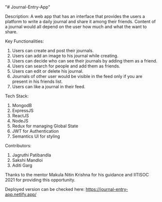 "# Journal-Entry-App" 

Description:
A web app that has an interface that provides the users a platform to write a daily journal and share it among their friends. Content of a journal would all depend on the user how much and what the want to share.

Key Functionalities:
1. Users can create and post their journals. 
2. Users can add an image to his journal while creating. 
3. Users can decide who can see their journals by adding them as a friend.
4. Users can search for people and add them as friends.
5. Users can edit or delete his journal.
6. Journals of other user would be visible in the feed only if you are present in his friends list.
7. Users can like a journal in their feed.

Tech Stack:
1. MongodB
2. ExpressJS
3. ReactJS
4. NodeJS
5. Redux for managing Global State
6. JWT for Authentication
7. Semantics UI for styling

Contributors:
1. Jagruthi Patibandla
2. Sakshi Mandloi
3. Aditi Garg

Thanks to the mentor Makula Nitin Krishna for his guidance and IITISOC 2021 for providing this opportunity.

Deployed version can be checked here: https://journal-entry-app.netlify.app/





